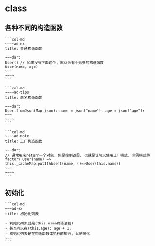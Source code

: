 # class

## 各种不同的构造函数

````col
```col-md
~~~~ad-ex
title: 普通构造函数

~~~dart
User() // 如果没有下面这个, 默认会有个无参的构造函数
User(name, age)
~~~
~~~~
```

```col-md
~~~~ad-tips
title: 命名构造函数

~~~dart
User.fromJson(Map json): name = json["name"], age = json["age"];
~~~
~~~~
```

```col-md
~~~~ad-note
title: 工厂构造函数

~~~dart
// 通常用来return一个对象, 但是控制返回, 也就是说可以使用工厂模式, 单例模式等
factory User(name) => 
this._cacheMap.putIfAbsent(name, ()=>User(this.name))
~~~
~~~~
```
````

## 初始化

````col
```col-md
~~~ad-ex
title: 初始化列表

- 初始化列表就是(this.name的语法糖)
- 甚至可以在(this.age): age + 1;
- 初始化列表是在构造函数体执行前执行, 以便简化
~~~
```


````



